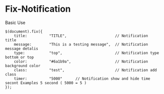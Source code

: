 # Fix-Notification


Basic Use 

    $(document).fix({
        title:          "TITLE",                      // Notification title
        message:        "This is a testing message",  // Notification message detalis
        type:           "top",                        // Notification type bottom or top
        color:          "#6a1b9a",                    // Notification background color
        class:          "test",                       // Notification add class
        timer:          "5000"      // Notification show and hide time secont Examples 5 second ( 5000 = 5 )
    });
    
    
